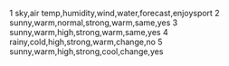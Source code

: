 
1
sky,air temp,humidity,wind,water,forecast,enjoysport
2
sunny,warm,normal,strong,warm,same,yes
3
sunny,warm,high,strong,warm,same,yes
4
rainy,cold,high,strong,warm,change,no
5
sunny,warm,high,strong,cool,change,yes

​
